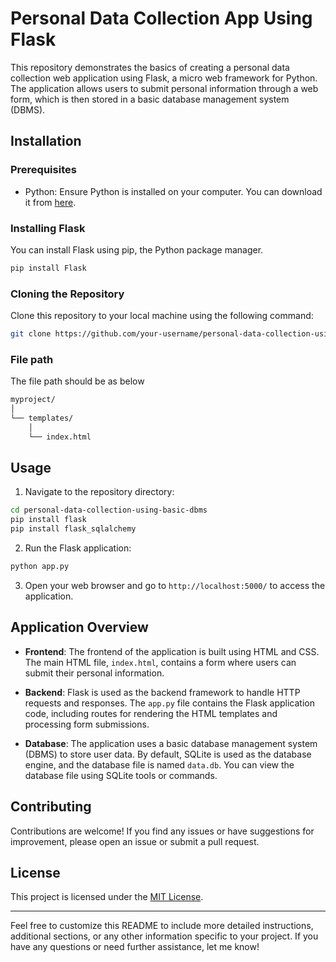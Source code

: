 # Personal Data Collection App Using Flask

This repository demonstrates the basics of creating a personal data collection web application using Flask, a micro web framework for Python. The application allows users to submit personal information through a web form, which is then stored in a basic database management system (DBMS).

## Installation

### Prerequisites

- Python: Ensure Python is installed on your computer. You can download it from [here](https://www.python.org/downloads/).

### Installing Flask

You can install Flask using pip, the Python package manager.

```bash
pip install Flask
```

### Cloning the Repository

Clone this repository to your local machine using the following command:

```bash
git clone https://github.com/your-username/personal-data-collection-using-basic-dbms.git
```
### File path
The file path should be as below 
```bash
myproject/
│
└── templates/
    │
    └── index.html
```
## Usage

1. Navigate to the repository directory:

```bash
cd personal-data-collection-using-basic-dbms
pip install flask
pip install flask_sqlalchemy
```

2. Run the Flask application:

```bash
python app.py
```

3. Open your web browser and go to `http://localhost:5000/` to access the application.

## Application Overview

- **Frontend**: The frontend of the application is built using HTML and CSS. The main HTML file, `index.html`, contains a form where users can submit their personal information.

- **Backend**: Flask is used as the backend framework to handle HTTP requests and responses. The `app.py` file contains the Flask application code, including routes for rendering the HTML templates and processing form submissions.

- **Database**: The application uses a basic database management system (DBMS) to store user data. By default, SQLite is used as the database engine, and the database file is named `data.db`. You can view the database file using SQLite tools or commands.

## Contributing

Contributions are welcome! If you find any issues or have suggestions for improvement, please open an issue or submit a pull request.

## License

This project is licensed under the [MIT License](LICENSE).

---

Feel free to customize this README to include more detailed instructions, additional sections, or any other information specific to your project. If you have any questions or need further assistance, let me know!
